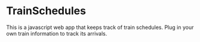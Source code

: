 # TrainSchedules
This is a javascript web app that keeps track of train schedules. Plug in your own train information to track its arrivals.
